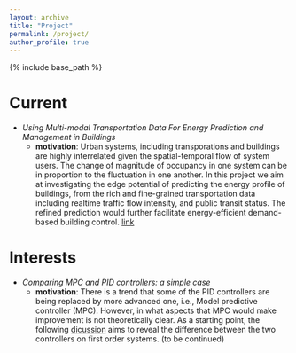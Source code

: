 ```yaml
---
layout: archive
title: "Project"
permalink: /project/
author_profile: true
---
```


{% include base_path %}

Current
======
* *Using Multi-modal Transportation Data For Energy Prediction and Management in Buildings*
  * **motivation**: Urban systems, including transporations and buildings are highly interrelated given the spatial-temporal flow of system users. The change of magnitude of occupancy in one system can be in proportion to the fluctuation in one another. In this project we aim at investigating the edge potential of predicting the energy profile of buildings, from the rich and fine-grained transportation data including realtime traffic flow intensity, and public transit status. The refined prediction would further facilitate energy-efficient demand-based building control. [link](https://www.nsf.gov/awardsearch/showAward?AWD_ID=1637222)
  
Interests
======  
* *Comparing MPC and PID controllers: a simple case*
  * **motivation**: There is a trend that some of the PID controllers are being replaced by more advanced one, i.e., Model predictive controller (MPC). However, in what aspects that MPC would make improvement is not theoretically clear. As a starting point, the following [dicussion](https://github.com/milanlx/milanlx.github.io/blob/master/files/LQR_PID.pdf) aims to reveal the difference between the two controllers on first order systems. (to be continued)   
